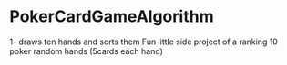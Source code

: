 # PokerCardGameAlgorithm
1- draws ten hands and sorts them
Fun little side project of a ranking 10 poker random hands (5cards each hand)
